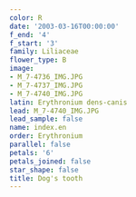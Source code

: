 ```yaml
---
color: R
date: '2003-03-16T00:00:00'
f_end: '4'
f_start: '3'
family: Liliaceae
flower_type: B
image:
- M_7-4736_IMG.JPG
- M_7-4737_IMG.JPG
- M_7-4740_IMG.JPG
latin: Erythronium dens-canis
lead: M_7-4740_IMG.JPG
lead_sample: false
name: index.en
order: Erythronium
parallel: false
petals: '6'
petals_joined: false
star_shape: false
title: Dog's tooth
---
```

